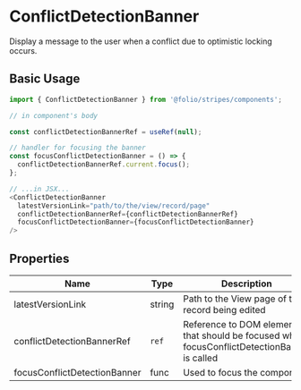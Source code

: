 # ConflictDetectionBanner
Display a message to the user when a conflict due to optimistic locking occurs.

## Basic Usage
```js
import { ConflictDetectionBanner } from '@folio/stripes/components';

// in component's body

const conflictDetectionBannerRef = useRef(null);

// handler for focusing the banner
const focusConflictDetectionBanner = () => {
  conflictDetectionBannerRef.current.focus();
};

// ...in JSX...
<ConflictDetectionBanner
  latestVersionLink="path/to/the/view/record/page"
  conflictDetectionBannerRef={conflictDetectionBannerRef}
  focusConflictDetectionBanner={focusConflictDetectionBanner}
/>
```

## Properties

Name | Type | Description | Required
--- | --- | --- | ---
latestVersionLink | string | Path to the View page of the record being edited | &#10004;
conflictDetectionBannerRef | `ref` | Reference to DOM element that should be focused when focusConflictDetectionBanner is called | &#10004;
focusConflictDetectionBanner | func | Used to focus the component | &#10004; 
